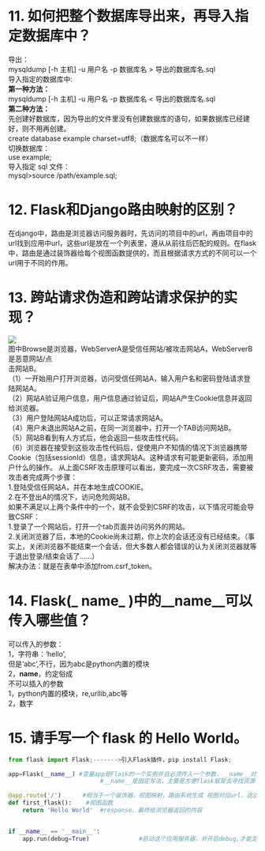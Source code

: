 # 11. 如何把整个数据库导出来，再导入指定数据库中？
导出：<br />
mysqldump [-h 主机] -u 用户名 -p 数据库名 > 导出的数据库名.sql<br />
导入指定的数据库中:<br />
**第一种方法：**<br />
mysqldump [-h 主机] -u 用户名 -p 数据库名 < 导出的数据库名.sql<br />
**第二种方法：**<br />
先创建好数据库，因为导出的文件里没有创建数据库的语句，如果数据库已经建好，则不用再创建。<br />
create database example charset=utf8;（数据库名可以不一样）<br />
切换数据库：<br />
use example;<br />
导入指定 sql 文件：<br />
mysql>source /path/example.sql;
# 12. Flask和Django路由映射的区别？
在django中，路由是浏览器访问服务器时，先访问的项目中的url，再由项目中的url找到应用中url，这些url是放在一个列表里，遵从从前往后匹配的规则。在flask中，路由是通过装饰器给每个视图函数提供的，而且根据请求方式的不同可以一个url用于不同的作用。
# 13. 跨站请求伪造和跨站请求保护的实现？
<img src="https://img-blog.csdnimg.cn/20181108115517483.png?x-oss-process=image/watermark,type_ZmFuZ3poZW5naGVpdGk,shadow_10,text_aHR0cHM6Ly9ibG9nLmNzZG4ubmV0L0RvbWluaWNKaQ==,size_16,color_FFFFFF,t_70" /><br />
图中Browse是浏览器，WebServerA是受信任网站/被攻击网站A，WebServerB是恶意网站/点<br />
击网站B。<br />
（1）一开始用户打开浏览器，访问受信任网站A，输入用户名和密码登陆请求登陆网站A。<br />
（2）网站A验证用户信息，用户信息通过验证后，网站A产生Cookie信息并返回给浏览器。<br />
（3）用户登陆网站A成功后，可以正常请求网站A。<br />
（4）用户未退出网站A之前，在同一浏览器中，打开一个TAB访问网站B。<br />
（5）网站B看到有人方式后，他会返回一些攻击性代码。<br />
（6）浏览器在接受到这些攻击性代码后，促使用户不知情的情况下浏览器携带Cookie（包括sessionId）信息，请求网站A。这种请求有可能更新密码，添加用户什么的操作。 从上面CSRF攻击原理可以看出，要完成一次CSRF攻击，需要被攻击者完成两个步骤：<br />
1.登陆受信任网站A，并在本地生成COOKIE。<br />
2.在不登出A的情况下，访问危险网站B。<br />
如果不满足以上两个条件中的一个，就不会受到CSRF的攻击，以下情况可能会导致CSRF：<br />
1.登录了一个网站后，打开一个tab页面并访问另外的网站。<br />
2.关闭浏览器了后，本地的Cookie尚未过期，你上次的会话还没有已经结束。（事实上，关闭浏览器不能结束一个会话，但大多数人都会错误的认为关闭浏览器就等于退出登录/结束会话了……）<br />
解决办法：就是在表单中添加from.csrf_token。
# 14. Flask(_ name_ )中的__name__可以传入哪些值？<br />
可以传入的参数：<br />
1，字符串：‘hello’,<br />
但是‘abc’,不行，因为abc是python内置的模块<br />
2，__name__，约定俗成<br />
不可以插入的参数<br />
1，python内置的模块，re,urllib,abc等<br />
2，数字
# 15. 请手写一个 flask 的 Hello World。
```python
from flask import Flask;------->引入Flask插件，pip install Flask;

app=Flask(__name__) #变量app是Flask的一个实例并且必须传入一个参数，__name__对应的值是__main，即当前的py文件的文件名作为Flask的程序名称，这个也可以自定义，比如，取，'MY_ZHH_APP'
                          #__name__是固定写法，主要是方便flask框架去寻找资源 ，也方便flask插件出现错误时，去定位问题

@app.route('/')      #相当于一个装饰器，视图映射，路由系统生成 视图对应url，这边没有指定method .默认使用get
def first_flask():    #视图函数
    return 'Hello World'  #response，最终给浏览器返回的内容


if __name__ == '__main__':
    app.run(debug=True)              #启动这个应用服务器，并开启debug,才能定位问题
```
